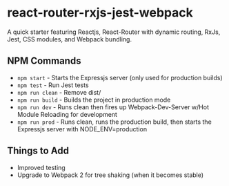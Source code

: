 # react-router-rxjs-jest-webpack
A quick starter featuring Reactjs, React-Router with dynamic routing, RxJs, Jest, CSS modules, and Webpack bundling.

## NPM Commands

* `npm start` - Starts the Expressjs server (only used for production builds)
* `npm test` - Run Jest tests
* `npm run clean` - Remove dist/
* `npm run build` - Builds the project in production mode
* `npm run dev` - Runs clean then fires up Webpack-Dev-Server w/Hot Module Reloading for development
* `npm run prod` - Runs clean, runs the production build, then starts the Expressjs server with NODE_ENV=production

## Things to Add

* Improved testing
* Upgrade to Webpack 2 for tree shaking (when it becomes stable)